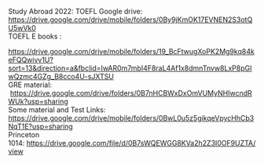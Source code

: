 Study Abroad 2022:
TOEFL Google drive: https://drive.google.com/drive/mobile/folders/0By9jKmOK17EVNEN2S3otQU5wVk0
<br>
TOEFL E books :

https://drive.google.com/drive/mobile/folders/19_BcFtwugXoPK2Mg9kq84keFQQwivv1U?sort=13&direction=a&fbclid=IwAR0m7mbI4F8raL4Af1x8dmnTnvw8LxP8pGIwQzmc4GZg_B8cco4U-sJXTSU
<br>
GRE material:
 https://drive.google.com/drive/folders/0B7nHCBWxDxOmVUMyNHIwcndRWUk?usp=sharing
 <br>
Some material and Test Links:
https://drive.google.com/drive/mobile/folders/0BwL0u5z5gikqeVpycHhCb3NqT1E?usp=sharing
<br>
Princeton 1014: https://drive.google.com/file/d/0B7sWQEWGG8KVa2h2Z3I0OF9UZTA/view
